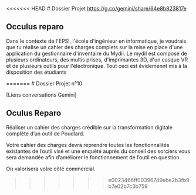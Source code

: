 <<<<<<< HEAD
﻿# Dossier Projet
https://g.co/gemini/share/64e8b823817e

## Occulus reparo

Dans le contexte de l'EPSI, l'école d'ingénieur en informatique, je voudrais que tu réalise un cahier des charges complets sur la mise en place d'une application du gestionnaire d'inventaire du Mydil. Le mydil est composé de plusieurs ordinateurs, des multis prises, d'imprimantes 3D, d'un casque VR et de plusieurs outils pour l'électronique. Tout ceci est évidemennt mis à la disposition des étudiants

=======
﻿# Dossier Projet n°10

[Liens conversations Gemini]

## Oculus Reparo

Réaliser un cahier des charges crédible sur la transformation digitale complète d’un outil de Poudlard.

Votre cahier des charges devra reprendre toutes les fonctionnalités existantes de l’outil visé et une enquête auprès du conseil des sorciers vous sera demandée afin d’améliorer le fonctionnement de l’outil en question.

On valorisera votre côté commercial.
>>>>>>> e0023466ff00396749ebe2b3fb9b7e02b7c3b759
